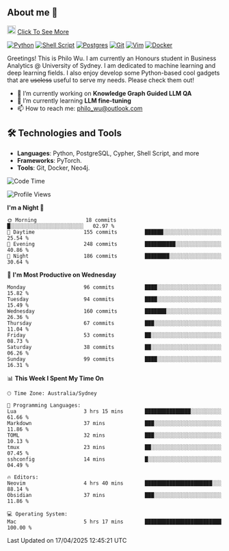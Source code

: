 ## About me 🤗

<a href="#"><img src="https://media.giphy.com/media/hvRJCLFzcasrR4ia7z/giphy.gif" width="20px" height="20px"></a> [Click To See More](https://codeboyphilo.github.io)

[![Python](https://img.shields.io/badge/python-3670A0?style=for-the-badge&logo=python&logoColor=ffdd54)](#)
[![Shell Script](https://img.shields.io/badge/shell_script-%23121011.svg?style=for-the-badge&logo=gnu-bash&logoColor=white)](#)
[![Postgres](https://img.shields.io/badge/postgres-%23316192.svg?style=for-the-badge&logo=postgresql&logoColor=white)](#)
[![Git](https://img.shields.io/badge/git-%23F05033.svg?style=for-the-badge&logo=git&logoColor=white)](#)
[![Vim](https://img.shields.io/badge/VIM-%2311AB00.svg?style=for-the-badge&logo=vim&logoColor=white)](#)
[![Docker](https://img.shields.io/badge/docker-%230db7ed.svg?style=for-the-badge&logo=docker&logoColor=white)](#)

Greetings! This is Philo Wu. I am currently an Honours student in Business Analytics \@ University of Sydney. I am dedicated to machine learning and deep learning fields. I also enjoy develop some Python-based cool gadgets that are ~~useless~~ useful to serve my needs. Please check them out!

- 🔭 I’m currently working on **Knowledge Graph Guided LLM QA**
- 🌱 I’m currently learning **LLM fine-tuning**
- 📫 How to reach me: philo_wu@outlook.com

## 🛠 Technologies and Tools
- **Languages**: Python, PostgreSQL, Cypher, Shell Script, and more
- **Frameworks**: PyTorch.
- **Tools**: Git, Docker, Neo4j.

<!--START_SECTION:waka-->
![Code Time](http://img.shields.io/badge/Code%20Time-749%20hrs%2037%20mins-blue)

![Profile Views](http://img.shields.io/badge/Profile%20Views-0-blue)

**I'm a Night 🦉** 

```text
🌞 Morning                18 commits          █░░░░░░░░░░░░░░░░░░░░░░░░   02.97 % 
🌆 Daytime                155 commits         ██████░░░░░░░░░░░░░░░░░░░   25.54 % 
🌃 Evening                248 commits         ██████████░░░░░░░░░░░░░░░   40.86 % 
🌙 Night                  186 commits         ████████░░░░░░░░░░░░░░░░░   30.64 % 
```
📅 **I'm Most Productive on Wednesday** 

```text
Monday                   96 commits          ████░░░░░░░░░░░░░░░░░░░░░   15.82 % 
Tuesday                  94 commits          ████░░░░░░░░░░░░░░░░░░░░░   15.49 % 
Wednesday                160 commits         ███████░░░░░░░░░░░░░░░░░░   26.36 % 
Thursday                 67 commits          ███░░░░░░░░░░░░░░░░░░░░░░   11.04 % 
Friday                   53 commits          ██░░░░░░░░░░░░░░░░░░░░░░░   08.73 % 
Saturday                 38 commits          ██░░░░░░░░░░░░░░░░░░░░░░░   06.26 % 
Sunday                   99 commits          ████░░░░░░░░░░░░░░░░░░░░░   16.31 % 
```


📊 **This Week I Spent My Time On** 

```text
🕑︎ Time Zone: Australia/Sydney

💬 Programming Languages: 
Lua                      3 hrs 15 mins       ███████████████░░░░░░░░░░   61.66 % 
Markdown                 37 mins             ███░░░░░░░░░░░░░░░░░░░░░░   11.86 % 
TOML                     32 mins             ███░░░░░░░░░░░░░░░░░░░░░░   10.13 % 
tmux                     23 mins             ██░░░░░░░░░░░░░░░░░░░░░░░   07.45 % 
sshconfig                14 mins             █░░░░░░░░░░░░░░░░░░░░░░░░   04.49 % 

🔥 Editors: 
Neovim                   4 hrs 40 mins       ██████████████████████░░░   88.14 % 
Obsidian                 37 mins             ███░░░░░░░░░░░░░░░░░░░░░░   11.86 % 

💻 Operating System: 
Mac                      5 hrs 17 mins       █████████████████████████   100.00 % 
```


 Last Updated on 17/04/2025 12:45:21 UTC
<!--END_SECTION:waka-->
